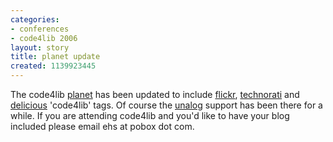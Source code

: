 ```yaml
---
categories:
- conferences
- code4lib 2006
layout: story
title: planet update
created: 1139923445
---
```

The code4lib <a href="http://planet.code4lib.org">planet</a> has been updated to include <a href="http://www.flickr.com/photos/tags/code4lib/">flickr</a>, <a href="http://technorati.com/tags/code4lib">technorati</a> and <a href="http://del.icio.us/tag/code4lib">delicious</a> 'code4lib' tags. Of course the <a href="http://unalog.com">unalog</a> support has been there for a while. If you are attending code4lib and you'd like to have your blog included please email ehs at pobox dot com. 
